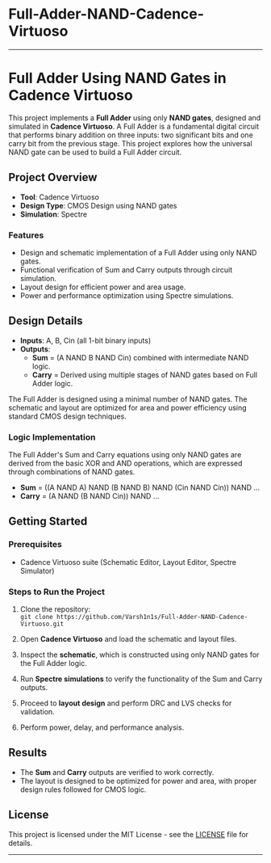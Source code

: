 # Full-Adder-NAND-Cadence-Virtuoso

---

# Full Adder Using NAND Gates in Cadence Virtuoso

This project implements a **Full Adder** using only **NAND gates**, designed and simulated in **Cadence Virtuoso**. A Full Adder is a fundamental digital circuit that performs binary addition on three inputs: two significant bits and one carry bit from the previous stage. This project explores how the universal NAND gate can be used to build a Full Adder circuit.

## Project Overview

- **Tool**: Cadence Virtuoso
- **Design Type**: CMOS Design using NAND gates
- **Simulation**: Spectre

### Features
- Design and schematic implementation of a Full Adder using only NAND gates.
- Functional verification of Sum and Carry outputs through circuit simulation.
- Layout design for efficient power and area usage.
- Power and performance optimization using Spectre simulations.

## Design Details

- **Inputs**: A, B, Cin (all 1-bit binary inputs)
- **Outputs**:
  - **Sum** = (A NAND B NAND Cin) combined with intermediate NAND logic.
  - **Carry** = Derived using multiple stages of NAND gates based on Full Adder logic.

The Full Adder is designed using a minimal number of NAND gates. The schematic and layout are optimized for area and power efficiency using standard CMOS design techniques.

### Logic Implementation

The Full Adder's Sum and Carry equations using only NAND gates are derived from the basic XOR and AND operations, which are expressed through combinations of NAND gates.

- **Sum** = ((A NAND A) NAND (B NAND B) NAND (Cin NAND Cin)) NAND ...
- **Carry** = (A NAND (B NAND Cin)) NAND ...

## Getting Started

### Prerequisites
- Cadence Virtuoso suite (Schematic Editor, Layout Editor, Spectre Simulator)

### Steps to Run the Project
1. Clone the repository:  
   `git clone https://github.com/Varsh1n1s/Full-Adder-NAND-Cadence-Virtuoso.git`
   
2. Open **Cadence Virtuoso** and load the schematic and layout files.

3. Inspect the **schematic**, which is constructed using only NAND gates for the Full Adder logic.

4. Run **Spectre simulations** to verify the functionality of the Sum and Carry outputs.

5. Proceed to **layout design** and perform DRC and LVS checks for validation.

6. Perform power, delay, and performance analysis.

## Results
- The **Sum** and **Carry** outputs are verified to work correctly.
- The layout is designed to be optimized for power and area, with proper design rules followed for CMOS logic.

## License
This project is licensed under the MIT License - see the [LICENSE](LICENSE) file for details.

---
